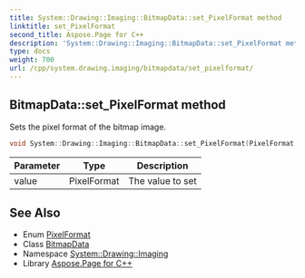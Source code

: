 ```yaml
---
title: System::Drawing::Imaging::BitmapData::set_PixelFormat method
linktitle: set_PixelFormat
second_title: Aspose.Page for C++
description: 'System::Drawing::Imaging::BitmapData::set_PixelFormat method. Sets the pixel format of the bitmap image in C++.'
type: docs
weight: 700
url: /cpp/system.drawing.imaging/bitmapdata/set_pixelformat/
---
```

## BitmapData::set_PixelFormat method


Sets the pixel format of the bitmap image.

```cpp
void System::Drawing::Imaging::BitmapData::set_PixelFormat(PixelFormat value)
```


| Parameter | Type | Description |
| --- | --- | --- |
| value | PixelFormat | The value to set |

## See Also

* Enum [PixelFormat](../../pixelformat/)
* Class [BitmapData](../)
* Namespace [System::Drawing::Imaging](../../)
* Library [Aspose.Page for C++](../../../)

